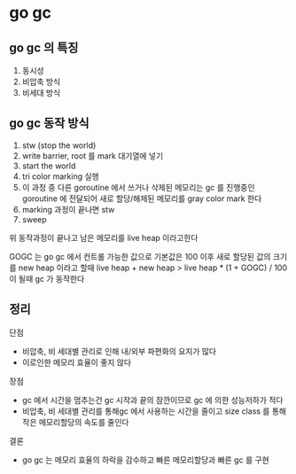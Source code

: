 # go gc

## go gc 의 특징

1. 동시성
2. 비압축 방식
3. 비세대 방식

## go gc 동작 방식

1. stw (stop the world)
2. write barrier, root 를 mark 대기열에 넣기
3. start the world
4. tri color marking 실행
5. 이 과정 중 다른 goroutine 에서 쓰거나 삭제된 메모리는 gc 를 진행중인 goroutine 에 전달되어 새로 할당/해제된 메모리를 gray color mark 한다
6. marking 과정이 끝나면 stw
7. sweep

위 동작과정이 끝나고 남은 메모리를 live heap 이라고한다

GOGC 는 go gc 에서 컨트롤 가능한 값으로 기본값은 100
이후 새로 할당된 값의 크기를 new heap 이라고 할때
live heap + new heap > live heap * (1 + GOGC) / 100 이 될때 gc 가 동작한다

## 정리

단점

- 비압축, 비 세대별 관리로 인해 내/외부 파편화의 요지가 많다
- 이로인한 메모리 효율이 좋지 않다

장점

- gc 에서 시간을 멈추는건 gc 시작과 끝의 잠깐이므로 gc 에 의한 성능저하가 적다
- 비압축, 비 세대별 관리를 통해gc 에서 사용하는 시간을 줄이고 size class 를 통해 작은 메모리할당의 속도를 줄인다

결론

- go gc 는 메모리 효율의 하락을 감수하고 빠른 메모리할당과 빠른 gc 를 구현